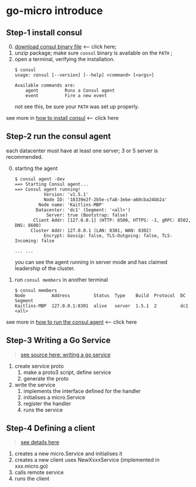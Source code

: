 # go-micro introduce

## Step-1 install consul
0. [download consul binary file](https://www.consul.io/downloads.html) <-- click here;  
0. unzip package; make sure `consul` binary is available on the `PATH` ;  
0. open a terminal, verifying the installation.
    ```terminal
    $ consul
    usage: consul [--version] [--help] <command> [<args>]
    
    Available commands are:
        agent          Runs a Consul agent
        event          Fire a new event
    
    ```   
    not see this, be sure your `PATH` was set up properly.  
    
see more in [how to install consul](https://learn.hashicorp.com/consul/getting-started/install.html) <-- click here
    
## Step-2 run the consul agent
each datacenter must have at least one server;
 3 or 5 server is recommended.

0. starting the agent
    ```terminal
    $ consul agent -dev
    ==> Starting Consul agent...
    ==> Consul agent running!
               Version: 'v1.5.1'
               Node ID: '18339e2f-2b5e-cfa8-3ebe-a60cba24bb2a'
             Node name: 'Kaitlins-MBP'
            Datacenter: 'dc1' (Segment: '<all>')
                Server: true (Bootstrap: false)
           Client Addr: [127.0.0.1] (HTTP: 8500, HTTPS: -1, gRPC: 8502, DNS: 8600)
          Cluster Addr: 127.0.0.1 (LAN: 8301, WAN: 8302)
               Encrypt: Gossip: false, TLS-Outgoing: false, TLS-Incoming: false
               
    ... ...           
    ```
    you can see the agent running in server mode and has claimed leadership of the cluster.    

0. run `consul members` in another terminal
    ```terminal
    $ consul members
    Node          Address         Status  Type    Build  Protocol  DC   Segment
    Kaitlins-MBP  127.0.0.1:8301  alive   server  1.5.1  2         dc1  <all>
    ```

see more in [how to run the consul agent](https://learn.hashicorp.com/consul/getting-started/agent) <-- click here    

## Step-3 Writing a Go Service
> [see source here: writing a go service](https://micro.mu/docs/writing-a-go-service.html)  

1. create service proto
    1. make a proto3 script, define service
    0. generate the proto
0. write the service
    1. implements the interface defined for the handler
    0. initialises a micro.Service
    0. register the handler
    0. runs the service
## Step-4 Defining a client  
> [see details here](https://micro.mu/docs/go-micro.html#define-a-client)
1. creates a new micro.Service and initialises it
0. creates a new client uses NewXxxxService (implemented in xxx.micro.go)         
0. calls remote service
0. runs the client
